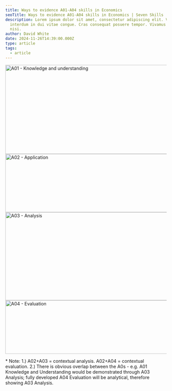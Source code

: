 ```yaml
---
title: Ways to evidence A01-A04 skills in Economics
seoTitle: Ways to evidence A01-A04 skills in Economics | Seven Skills
description: Lorem ipsum dolor sit amet, consectetur adipiscing elit. Vestibulum
  interdum in dui vitae congue. Cras consequat posuere tempor. Vivamus id neque
  nisi.
author: David White
date: 2024-11-26T14:39:00.000Z
type: article
tags:
  - article
---
```

<img src="/_includes/static/img/a01.avif" alt="A01 - Knowledge and understanding" title="A01 - Knowledge and understanding" class="Centre" width="698px" height="278px" loading="lazy"/>

<img src="/_includes/static/img/a02.avif" alt="A02 - Application" title="A02 - Application" class="Centre" width="698px" height="182px" loading="lazy"/>

<img src="/_includes/static/img/a03.avif" alt="A03 - Analysis" title="A03 - Analysis" class="Centre" width="698px" height="275px" loading="lazy"/>

<img src="/_includes/static/img/a04.avif" alt="A04 - Evaluation" title="A04 - Evaluation" class="Centre" width="698px" height="167px" loading="lazy"/>

\* Note: 1.) A02+A03 = contextual analysis. A02+A04 = contextual evaluation. 2.) There is obvious overlap between the A0s - e.g. A01 Knowledge and Understanding would be demonstrated through A03 Analysis; fully developed A04 Evaluation will be analytical, therefore showing A03 Analysis.
